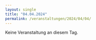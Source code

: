 ```yaml
---
layout: single
title: "04.04.2024"
permalink: /veranstaltungen/2024/04/04/
---
```


Keine Veranstaltung an diesem Tag.
